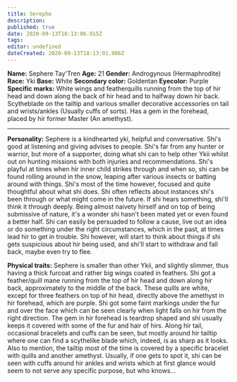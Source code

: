 ```yaml
---
title: Serephe
description: 
published: true
date: 2020-09-13T18:13:06.915Z
tags: 
editor: undefined
dateCreated: 2020-09-13T18:13:01.986Z
---
```


**Name:** Sephere Tay'Tren **Age:** 21 **Gender:** Androgynous (Hermaphrodite) **Race:** Yki **Base:** White **Secondary color:** Goldentan **Eyecolor:** Purple **Specific marks:** White wings and featherquills running from the top of hir head and down along the back of hir head and to halfway down hir back. Scytheblade on the tailtip and various smaller decorative accessories on tail and wrists/ankles (Usually cuffs of sorts). Has a gem in the forehead, placed by hir former Master (An amethyst).

* * * * *

**Personality:** Sephere is a kindhearted yki, helpful and conversative. Shi's good at listening and giving advises to people. Shi's far from any hunter or warrior, but more of a supporter, doing what shi can to help other Ykii whilst out on hunting missions with both injuries and recommendations. Shi's playful at times when hir inner child strikes through and when so, shi can be found rolling around in the snow, leaping after various insects or batting around with things. Shi's most of the time however, focused and quite thoughtful about what shi does. Shi often reflects about instances shi's been through or what might come in the future. If shi hears something, shi'll think it through deeply. Being almost naivety hirself and on top of being submissive of nature, it's a wonder shi hasn't been mated yet or even found a better half. Shi can easily be persuaded to follow a cause, live out an idea or do something under the right circumstances, which in the past, at times lead hir to get in trouble. Shi however, will start to think about things if shi gets suspicious about hir being used, and shi'll start to withdraw and fall back, maybe even try to flee.

**Physical traits:** Sephere is smaller than other Ykii, and slightly slimmer, thus having a thick furcoat and rather big wings coated in feathers. Shi got a feather/quill mane running from the top of hir head and down along hir back, approximately to the middle of the back. These quills are white, except for three feathers on top of hir head, directly above the amethyst in hir forehead, which are purple. Shi got some faint markings under the fur and over the face which can be seen clearly when light falls on hir from the right direction. The gem in hir forehead is teardrop shaped and shi usually keeps it covered with some of the fur and hair of hirs. Along hir tail, occasional bracelets and cuffs can be seen, but mostly around hir tailtip where one can find a scythelike blade which, indeed, is as sharp as it looks. Also to mention, the tailtip most of the time is covered by a specific bracelet with quills and another amethyst. Usually, if one gets to spot it, shi can be seen with cuffs around hir ankles and wrists which at first glance would seem to not serve any specific purpose, but who knows...